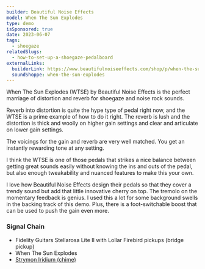 ```yaml
---
builder: Beautiful Noise Effects
model: When The Sun Explodes
type: demo
isSponsored: true
date: 2023-06-07
tags:
  - shoegaze
relatedSlugs:
  - how-to-set-up-a-shoegaze-pedalboard
externalLinks:
  builderLink: https://www.beautifulnoiseeffects.com/shop/p/when-the-sun-explodes
  soundShoppe: when-the-sun-explodes
---
```


When The Sun Explodes (WTSE) by Beautiful Noise Effects is the perfect marriage of distortion and reverb for shoegaze and noise rock sounds.

Reverb into distortion is quite the hype type of pedal right now, and the WTSE is a prime example of how to do it right. The reverb is lush and the distortion is thick and woolly on higher gain settings and clear and articulate on lower gain settings.

The voicings for the gain and reverb are very well matched. You get an instantly rewarding tone at any setting.

I think the WTSE is one of those pedals that strikes a nice balance between getting great sounds easily without knowing the ins and outs of the pedal, but also enough tweakability and nuanced features to make this your own.

I love how Beautiful Noise Effects design their pedals so that they cover a trendy sound but add that little innovative cherry on top. The tremolo on the momentary feedback is genius. I used this a lot for some background swells in the backing track of this demo. Plus, there is a foot-switchable boost that can be used to push the gain even more.

### Signal Chain

- Fidelity Guitars Stellarosa Lite II with Lollar Firebird pickups (bridge pickup)
- When The Sun Explodes
- [Strymon Iridium (chime)](/demos/strymon-iridium)
